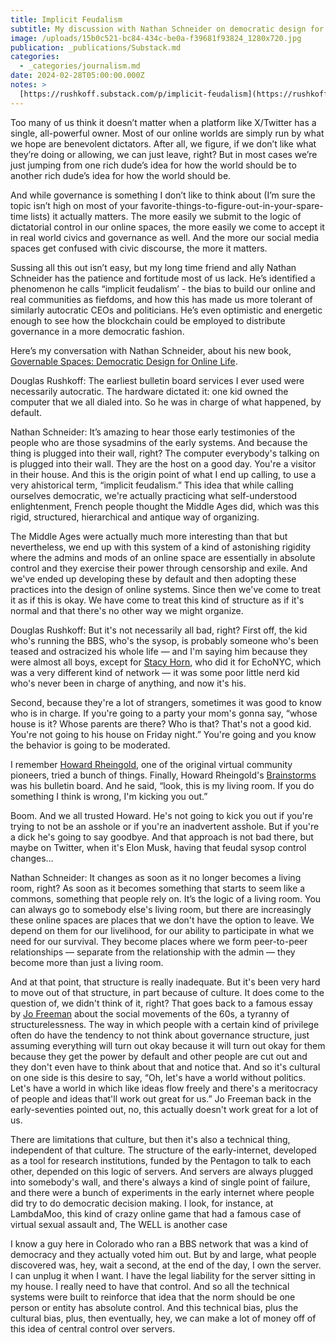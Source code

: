 ```yaml
---
title: Implicit Feudalism
subtitle: My discussion with Nathan Schneider on democratic design for online life
image: /uploads/15b0c521-bc84-434c-be0a-f39681f93824_1280x720.jpg
publication: _publications/Substack.md
categories:
  - _categories/journalism.md
date: 2024-02-28T05:00:00.000Z
notes: >
  [https://rushkoff.substack.com/p/implicit-feudalism](https://rushkoff.substack.com/p/implicit-feudalism)
---
```


Too many of us think it doesn’t matter when a platform like X/Twitter has a single, all-powerful owner. Most of our online worlds are simply run by what we hope are benevolent dictators. After all, we figure, if we don’t like what they’re doing or allowing, we can just leave, right? But in most cases we’re just jumping from one rich dude’s idea for how the world should be to another rich dude’s idea for how the world should be.

And while governance is something I don’t like to think about (I’m sure the topic isn’t high on most of your favorite-things-to-figure-out-in-your-spare-time lists) it actually matters. The more easily we submit to the logic of dictatorial control in our online spaces, the more easily we come to accept it in real world civics and governance as well. And the more our social media spaces get confused with civic discourse, the more it matters.

Sussing all this out isn’t easy, but my long time friend and ally Nathan Schneider has the patience and fortitude most of us lack. He’s identified a phenomenon he calls “implicit feudalism’ - the bias to build our online and real communities as fiefdoms, and how this has made us more tolerant of similarly autocratic CEOs and politicians. He’s even optimistic and energetic enough to see how the blockchain could be employed to distribute governance in a more democratic fashion.

Here’s my conversation with Nathan Schneider, about his new book, [Governable Spaces: Democratic Design for Online Life](https://www.ucpress.edu/book/9780520393943/governable-spaces).

Douglas Rushkoff:
The earliest bulletin board services I ever used were necessarily autocratic. The hardware dictated it: one kid owned the computer that we all dialed into. So he was in charge of what happened, by default.

Nathan Schneider:
It’s amazing to hear those early testimonies of the people who are those sysadmins of the early systems. And because the thing is plugged into their wall, right? The computer everybody's talking on is plugged into their wall. They are the host on a good day. You're a visitor in their house. And this is the origin point of what I end up calling, to use a very ahistorical term, “implicit feudalism.” This idea that while calling ourselves democratic, we're actually practicing what self-understood enlightenment, French people thought the Middle Ages did, which was this rigid, structured, hierarchical and antique way of organizing.

The Middle Ages were actually much more interesting than that but nevertheless, we end up with this system of a kind of astonishing rigidity where the admins and mods of an online space are essentially in absolute control and they exercise their power through censorship and exile. And we've ended up developing these by default and then adopting these practices into the design of online systems. Since then we've come to treat it as if this is okay. We have come to treat this kind of structure as if it's normal and that there's no other way we might organize.

Douglas Rushkoff:
But it's not necessarily all bad, right? First off, the kid who's running the BBS, who's the sysop, is probably someone who's been teased and ostracized his whole life — and I'm saying him because they were almost all boys, except for [Stacy Horn](https://en.wikipedia.org/wiki/Stacy_Horn), who did it for EchoNYC, which was a very different kind of network — it was some poor little nerd kid who's never been in charge of anything, and now it's his.

Second, because they're a lot of strangers, sometimes it was good to know who is in charge. If you're going to a party your mom's gonna say, “whose house is it? Whose parents are there? Who is that? That's not a good kid. You're not going to his house on Friday night.” You're going and you know the behavior is going to be moderated.

I remember [Howard Rheingold](https://en.wikipedia.org/wiki/Howard_Rheingold), one of the original virtual community pioneers, tried a bunch of things. Finally, Howard Rheingold's [Brainstorms](https://www.rheingold.com/community.html) was his bulletin board. And he said, “look, this is my living room. If you do something I think is wrong, I'm kicking you out.”

Boom. And we all trusted Howard. He's not going to kick you out if you're trying to not be an asshole or if you're an inadvertent asshole. But if you're a dick he's going to say goodbye. And that approach is not bad there, but maybe on Twitter, when it's Elon Musk, having that feudal sysop control changes…

Nathan Schneider:
It changes as soon as it no longer becomes a living room, right? As soon as it becomes something that starts to seem like a commons, something that people rely on. It’s the logic of a living room. You can always go to somebody else's living room, but there are increasingly these online spaces are places that we don't have the option to leave. We depend on them for our livelihood, for our ability to participate in what we need for our survival. They become places where we form peer-to-peer relationships — separate from the relationship with the admin — they become more than just a living room.

And at that point, that structure is really inadequate. But it's been very hard to move out of that structure, in part because of culture. It does come to the question of, we didn't think of it, right? That goes back to a famous essay by [Jo Freeman](https://en.wikipedia.org/wiki/The_Tyranny_of_Structurelessness) about the social movements of the 60s, a tyranny of structurelessness. The way in which people with a certain kind of privilege often do have the tendency to not think about governance structure, just assuming everything will turn out okay because it will turn out okay for them because they get the power by default and other people are cut out and they don't even have to think about that and notice that. And so it's cultural on one side is this desire to say, “Oh, let's have a world without politics. Let's have a world in which like ideas flow freely and there's a meritocracy of people and ideas that'll work out great for us.” Jo Freeman back in the early-seventies pointed out, no, this actually doesn't work great for a lot of us.

There are limitations that culture, but then it's also a technical thing, independent of that culture. The structure of the early-internet, developed as a tool for research institutions, funded by the Pentagon to talk to each other, depended on this logic of servers. And servers are always plugged into somebody's wall, and there's always a kind of single point of failure, and there were a bunch of experiments in the early internet where people did try to do democratic decision making. I look, for instance, at LambdaMoo, this kind of crazy online game that had a famous case of virtual sexual assault and, The WELL is another case

I know a guy here in Colorado who ran a BBS network that was a kind of democracy and they actually voted him out. But by and large, what people discovered was, hey, wait a second, at the end of the day, I own the server. I can unplug it when I want. I have the legal liability for the server sitting in my house. I really need to have that control. And so all the technical systems were built to reinforce that idea that the norm should be one person or entity has absolute control. And this technical bias, plus the cultural bias, plus, then eventually, hey, we can make a lot of money off of this idea of central control over servers.
